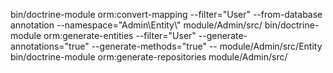 bin/doctrine-module orm:convert-mapping --filter="User" --from-database annotation --namespace="Admin\\Entity\\" module/Admin/src/
 bin/doctrine-module orm:generate-entities --filter="User" --generate-annotations="true" --generate-methods="true" -- module/Admin/src/Entity
 bin/doctrine-module orm:generate-repositories module/Admin/src/
